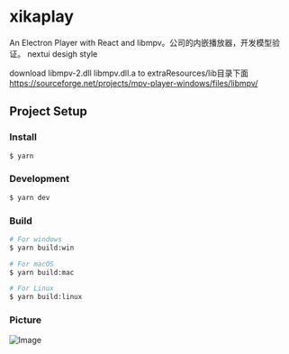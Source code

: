 # xikaplay

An Electron Player with React and libmpv。公司的内嵌播放器，开发模型验证。
nextui desigh style

download libmpv-2.dll  libmpv.dll.a to extraResources/lib目录下面
https://sourceforge.net/projects/mpv-player-windows/files/libmpv/ 


## Project Setup

### Install

```bash
$ yarn
```

### Development

```bash
$ yarn dev
```

### Build

```bash
# For windows
$ yarn build:win

# For macOS
$ yarn build:mac

# For Linux
$ yarn build:linux
```

### Picture

![Image](https://github.com/ifoxhz/xikaplay/assets/8155721/de0d1d07-5fe5-4c42-a5a0-70865e11f1d4)






